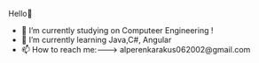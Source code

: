 Hello👋
<ul>
  <li>🔭 I’m currently studying on Computeer Engineering !</li>
  <li>🌱 I’m currently learning Java,C#, Angular</li>
  <li>📫 How to reach me:---> alperenkarakus062002@gmail.com</li>
</ul>



<!---
m-alperen-karakus/m-alperen-karakus is a ✨ special ✨ repository because its `README.md` (this file) appears on your GitHub profile.
You can click the Preview link to take a look at your changes.
--->
